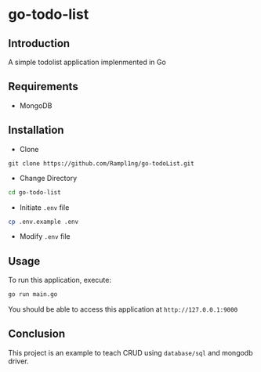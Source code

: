 # go-todo-list

## Introduction

A simple todolist application implenmented in Go

## Requirements

- MongoDB

## Installation

- Clone

```
git clone https://github.com/Rampl1ng/go-todoList.git
```

* Change Directory

``` bash
cd go-todo-list
```

- Initiate `.env` file

``` bash
cp .env.example .env
```

- Modify `.env` file

## Usage 

To run this application, execute:

```bash
go run main.go
```

You should be able to access this application at `http://127.0.0.1:9000`

## Conclusion

This project is an example to teach CRUD using `database/sql` and mongodb driver.
